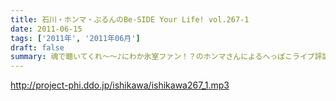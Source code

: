 ```yaml
---
title: 石川・ホンマ・ぶるんのBe-SIDE Your Life! vol.267-1
date: 2011-06-15
tags: ['2011年', '2011年06月']
draft: false
summary: 魂で聴いてくれ～～♪にわか氷室ファン！？のホンマさんによるへっぽこライブ評論スペシャル！節電気味の東京ドームに野球じゃなくてあの人のライブへとメンバーが集合。NAMAE
---
```


http://project-phi.ddo.jp/ishikawa/ishikawa267_1.mp3
